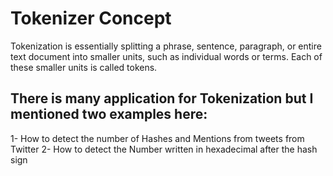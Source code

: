 # Tokenizer Concept
Tokenization is essentially splitting a phrase, sentence, paragraph, or entire text document into smaller units, such as individual words or terms. Each of these smaller units is called tokens.

## There is many application for Tokenization but I mentioned two examples here:
1- How to detect the number of Hashes and Mentions from tweets from Twitter
2- How to detect the Number written in hexadecimal after the hash sign
